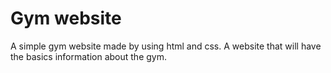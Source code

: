 # Gym website
 A simple gym website made by using html and css. A website that will have the basics information about the gym.
